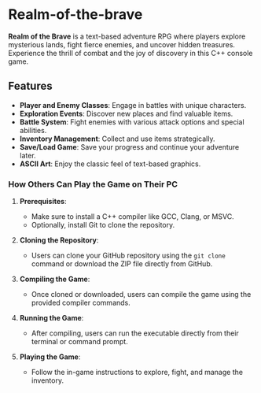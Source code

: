 # Realm-of-the-brave
**Realm of the Brave** is a text-based adventure RPG where players explore mysterious lands, fight fierce enemies, and uncover hidden treasures. Experience the thrill of combat and the joy of discovery in this C++ console game.

## Features
- **Player and Enemy Classes**: Engage in battles with unique characters.
- **Exploration Events**: Discover new places and find valuable items.
- **Battle System**: Fight enemies with various attack options and special abilities.
- **Inventory Management**: Collect and use items strategically.
- **Save/Load Game**: Save your progress and continue your adventure later.
- **ASCII Art**: Enjoy the classic feel of text-based graphics.


### How Others Can Play the Game on Their PC

1. **Prerequisites**:
    - Make sure to install a C++ compiler like GCC, Clang, or MSVC.
    - Optionally, install Git to clone the repository.

2. **Cloning the Repository**:
    - Users can clone your GitHub repository using the `git clone` command or download the ZIP file directly from GitHub.

3. **Compiling the Game**:
    - Once cloned or downloaded, users can compile the game using the provided compiler commands.

4. **Running the Game**:
    - After compiling, users can run the executable directly from their terminal or command prompt.

5. **Playing the Game**:
    - Follow the in-game instructions to explore, fight, and manage the inventory.

